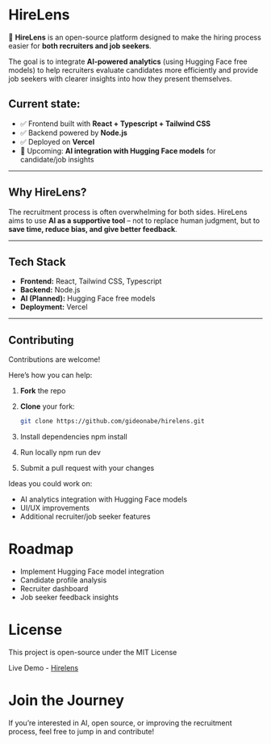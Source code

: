 # HireLens

🚀 **HireLens** is an open-source platform designed to make the hiring process easier for **both recruiters and job seekers**.  

The goal is to integrate **AI-powered analytics** (using Hugging Face free models) to help recruiters evaluate candidates more efficiently and provide job seekers with clearer insights into how they present themselves.  

## Current state:  
- ✅ Frontend built with **React + Typescript + Tailwind CSS**  
- ✅ Backend powered by **Node.js**  
- ✅ Deployed on **Vercel**  
- 🔄 Upcoming: **AI integration with Hugging Face models** for candidate/job insights  

---

## Why HireLens?
The recruitment process is often overwhelming for both sides. HireLens aims to use **AI as a supportive tool** – not to replace human judgment, but to **save time, reduce bias, and give better feedback**.  

---

## Tech Stack
- **Frontend:** React, Tailwind CSS, Typescript
- **Backend:** Node.js  
- **AI (Planned):** Hugging Face free models  
- **Deployment:** Vercel  

---

## Contributing
Contributions are welcome! 

Here’s how you can help:  
1. **Fork** the repo  
2. **Clone** your fork:  
   ```bash
   git clone https://github.com/gideonabe/hirelens.git

3. Install dependencies
npm install

4. Run locally
npm run dev

5. Submit a pull request with your changes 

Ideas you could work on:
- AI analytics integration with Hugging Face models
- UI/UX improvements
- Additional recruiter/job seeker features

# Roadmap
- Implement Hugging Face model integration
- Candidate profile analysis
- Recruiter dashboard
- Job seeker feedback insights

# License

This project is open-source under the MIT License

Live Demo - [Hirelens](https://hirelens-psi.vercel.app/)

# Join the Journey
If you’re interested in AI, open source, or improving the recruitment process, feel free to jump in and contribute!